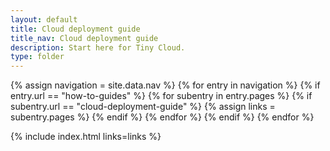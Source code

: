 ```yaml
---
layout: default
title: Cloud deployment guide
title_nav: Cloud deployment guide
description: Start here for Tiny Cloud.
type: folder
---
```


{% assign navigation = site.data.nav %}
{% for entry in navigation %}
  {% if entry.url == "how-to-guides" %}
    {% for subentry in entry.pages %}
      {% if subentry.url == "cloud-deployment-guide" %}
        {% assign links = subentry.pages %}
      {% endif %}
    {% endfor %}
  {% endif %}
{% endfor %}

{% include index.html links=links %}